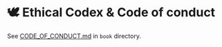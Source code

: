# 🕊 Ethical Codex & Code of conduct

See [CODE_OF_CONDUCT.md](./book/CODE_OF_CONDUCT.md) in `book` directory.
